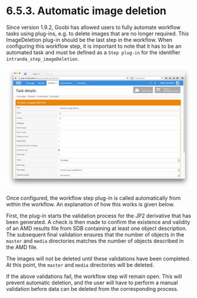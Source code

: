 # 6.5.3. Automatic image deletion

Since version 1.9.2, Goobi has allowed users to fully automate workflow tasks using plug-ins, e.g. to delete images that are no longer required. This ImageDeletion plug-in should be the last step in the workflow. When configuring this workflow step, it is important to note that it has to be an automated task and must be defined as a `Step plug-in` for the identifier `intranda_step_imageDeletion`.

![Configuring the automated workflow step plug-in for image deletion](../../.gitbook/assets/88e.png)

Once configured, the workflow step plug-in is called automatically from within the workflow. An explanation of how this works is given below.

First, the plug-in starts the validation process for the JP2 derivative that has been generated. A check is then made to confirm the existence and validity of an AMD results file from SDB containing at least one object description. The subsequent final validation ensures that the number of objects in the `master` and `media` directories matches the number of objects described in the AMD file.

The images will not be deleted until these validations have been completed. At this point, the `master` and `media` directories will be deleted.

If the above validations fail, the workflow step will remain open. This will prevent automatic deletion, and the user will have to perform a manual validation before data can be deleted from the corresponding process.

